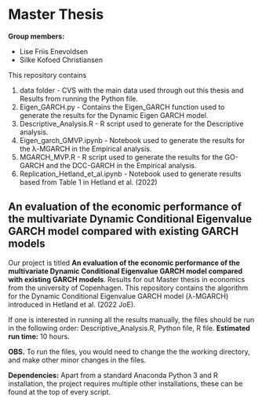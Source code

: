 # Master Thesis 

**Group members:**
- Lise Friis Enevoldsen
- Silke Kofoed Christiansen

This repository contains
1. data folder -  CVS with the main data used through out this thesis and Results from running the Python file.
2. Eigen_GARCH.py - Contains the Eigen_GARCH function used to generate the results for the Dynamic Eigen GARCH model.
3. Descriptive_Analysis.R - R script used to generate for the Descriptive analysis.
4. Eigen_garch_GMVP.ipynb - Notebook used to generate the results for the λ-MGARCH in the Empirical analysis.
5. MGARCH_MVP.R - R script used to generate the results for the GO-GARCH and the DCC-GARCH in the Empirical analysis.
6. Replication_Hetland_et_al.ipynb - Notebook used to generate results based from Table 1 in Hetland et al. (2022)

## An evaluation of the economic performance of the multivariate Dynamic Conditional Eigenvalue GARCH model compared with existing GARCH models

Our project is titled **An evaluation of the economic performance of the multivariate Dynamic Conditional Eigenvalue GARCH model compared with existing GARCH models**. Results for out Master thesis in economics from the university of Copenhagen. This repository contains the algorithm for the Dynamic Conditional Eigenvalue GARCH model (λ-MGARCH) introduced in Hetland et al. (2022 JoE).

If one is interested in running all the results manually, the files should be run in the following order: Descriptive_Analysis.R, Python file, R file. 
**Estimated run time:** 10 hours. 

**OBS.** To run the files, you would need to change the the working directory, and make other minor changes in the files.

**Dependencies:** Apart from a standard Anaconda Python 3 and R installation, the project requires multiple other installations, these can be found at the top of every script.




